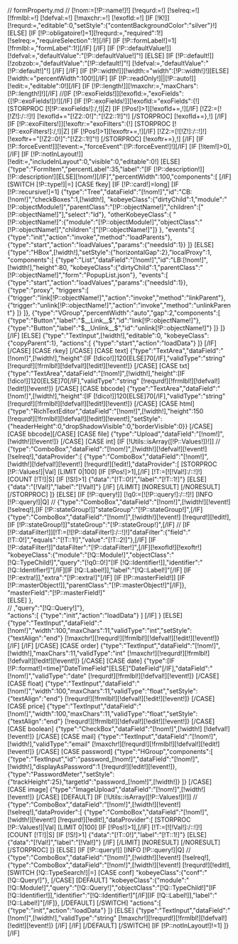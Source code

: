 // formProperty.md
//
[!nom:=[!P::name!]!]
[!requrd:=!]
[!selreq:=!]
[!frmlbl:=!]
[!defval:=!]
[!maxchr:=!]
[!exofld:=!]
[IF [!K!]]
	[!requrd:=,"editable":0,"setStyle":{"contentBackgroundColor":"silver"}!]
[ELSE]
	[IF [!P::obligatoire!]=1][!requrd:=,"required":1!][!selreq:=,"requireSelection":1!][/IF]
	[IF [!P::formLabel!]=1][!frmlbl:=,"formLabel":1!][/IF]
[/IF]
[IF [!P::defaultValue!]]
	[!defval:=,"defaultValue":"[!P::defaultValue!]"!]
[ELSE]
	[IF [!P::default!]]
		[!zobzob:=,"defaultValue":"[!P::default!]"!]
		[!defval:=,"defaultValue":"[!P::default!]"!]
	[/IF]
[/IF]
[IF [!P::width!]][!width:="width":[!P::width!]!][ELSE][!width:="percentWidth":100!][/IF]
[IF [!P::readOnly!]||[!P::auto!]][!edit:=,"editable":0!][/IF]
[IF [!P::length!]][!maxchr:=,"maxChars":[!P::length!]!][/IF]
//[IF [!P::exoFields!]][!exofld:=,"exoFields":{[!P::exoFields!]}!][/IF]
[IF [!P::exoFields!]][!exofld:="exoFields":{!]
	[STORPROC [![!P::exoFields!]:/,!]|Z]
		[IF [!Pos!]>1][!exofld+=,!][/IF]
		[!Z2:=[![!Z!]:/::!]!]
		[!exofld+="[!Z2::0!]":"[!Z2::1!]"!]
	[/STORPROC]
	[!exofld+=},!]
[/IF]
[IF [!P::exoFilters!]][!exoftr:="exoFilters":{!]
	[STORPROC [![!P::exoFilters!]:/,!]|Z]
		[IF [!Pos!]>1][!exoftr+=,!][/IF]
		[!Z2:=[![!Z!]:/::!]!]
		[!exoftr+="[!Z2::0!]":"[!Z2::1!]"!]
	[/STORPROC]
	[!exoftr+=},!]
[/IF]
[IF [!P::forceEvent!]][!event:=,"forceEvent":[!P::forceEvent!]!][/IF]
[IF [!item!]>0],[/IF]
[IF [!P::notInLayout!]]
	[!edit:=,"includeInLayout":0,"visible":0,"editable":0!]
[ELSE]
	{"type":"FormItem","percentLabel":35,"label":"[IF [!P::description!]][!P::description!][ELSE][!nom!][/IF]","percentWidth":100,"components":[
[/IF]
[SWITCH [!P::type!]|=]
	[CASE fkey]
		[IF [!P::card!]=long]
			[IF [!P::recursive!]=1]
				{"type":"Tree","dataField":"[!nom!]","id":"CB:[!nom!]","checkBoxes":1,[!width!],
				"kobeyeClass":{"dirtyChild":1,"module":"[!P::objectModule!]","parentClass":"[!P::objectName!]","children":["[!P::objectName!]"],"select":"Id"},
				"otherKobeyeClass":{
					"[!P::objectName!]":{"module":"[!P::objectModule!]","objectClass":"[!P::objectName!]","children":["[!P::objectName!]"]}
				},
				"events":[
					{"type":"init","action":"invoke","method":"loadParents"},
					{"type":"start","action":"loadValues","params":{"needsId":1}}
				]}
			[ELSE]
				{"type":"HBox",[!width!],"setStyle":{"horizontalGap":2},"localProxy":1,
				"components":[
					{"type":"List","dataField":"[!nom!]","id":"LB:[!nom!]",[!width!],"height":80,
					"kobeyeClass":{"dirtyChild":1,"parentClass":"[!P::objectName!]","form":"PopupList.json"},
					"events":[
						{"type":"start","action":"loadValues","params":{"needsId":1}},
						{"type":"proxy", "triggers":[
							{"trigger":"link[!P::objectName!]","action":"invoke","method":"linkParent"},
							{"trigger":"unlink[!P::objectName!]","action":"invoke","method":"unlinkParent"}
						]}
					]},
					{"type":"VGroup","percentWidth":"auto","gap":2,"components":[
						{"type":"Button","label":"$__Link__$","id":"link[!P::objectName!]"},
						{"type":"Button","label":"$__Unlink__$","id":"unlink[!P::objectName!]"}
					]}
				]}
			[/IF]
		[ELSE]
			{"type":"TextInput",[!width!],"editable":0,
			"kobeyeClass":{"copyParent":1},
			"actions":[
				{"type":"start","action":"loadData"}
			]}
		[/IF]
	[/CASE]
	[CASE rkey]
	[/CASE]
	[CASE text]
		{"type":"TextArea","dataField":"[!nom!]",[!width!],"height":[IF [!dico!]]120[ELSE]70[/IF],"validType":"string" [!requrd!][!frmlbl!][!defval!][!edit!][!event!]}
	[/CASE]
	[CASE txt]
		{"type":"TextArea","dataField":"[!nom!]",[!width!],"height":[IF [!dico!]]120[ELSE]70[/IF],"validType":"string" [!requrd!][!frmlbl!][!defval!][!edit!][!event!]}
	[/CASE]
	[CASE bbcode]
		{"type":"TextArea","dataField":"[!nom!]",[!width!],"height":[IF [!dico!]]120[ELSE]70[/IF],"validType":"string" [!requrd!][!frmlbl!][!defval!][!edit!][!event!]}
	[/CASE]
	[CASE html]
		{"type":"RichTextEditor","dataField":"[!nom!]",[!width!],"height":150 [!requrd!][!frmlbl!][!defval!][!edit!][!event!],"setStyle":{"headerHeight":0,"dropShadowVisible":0,"borderVisible":0}}
	[/CASE]
	[CASE bbcode][/CASE]
	[CASE file]
		{"type":"Upload","dataField":"[!nom!]",[!width!][!event!]}
	[/CASE]
	[CASE int]
		[IF [!Utils::isArray([!P::Values!])!]]
//			{"type":"ComboBox","dataField":"[!nom!]",[!width!][!defval!][!event!] [!selreq!],"dataProvider":[
			{"type":"ComboBox","dataField":"[!nom!]",[!width!][!defval!][!event!] [!requrd!][!edit!],"dataProvider":[
				[STORPROC [!P::Values!]|Val]
					[LIMIT 0|100]
						[IF [!Pos!]>1],[/IF]
						[!T:=[![!Val!]:/::!]!]	
						[COUNT [!T!]|S]
						[IF [!S!]>1]
							{"data":"[!T::0!]","label":"[!T::1!]"}
						[ELSE]
							{"data":"[!Val!]","label":"[!Val!]"}
						[/IF]
					[/LIMIT]
					[NORESULT]
					[/NORESULT]
				[/STORPROC]
			]}
		[ELSE]
			[IF [!P::query!]]
				[!q0:=[![!P::query!]:/::!]!]
				[INFO [!P::query!]|Q]
//				{"type":"ComboBox","dataField":"[!nom!]",[!width!][!event!] [!selreq!],[IF [!P::stateGroup!]]"stateGroup":"[!P::stateGroup!]",[/IF]
				{"type":"ComboBox","dataField":"[!nom!]",[!width!][!event!] [!requrd!][!edit!],[IF [!P::stateGroup!]]"stateGroup":"[!P::stateGroup!]",[/IF]
//				[IF [!P::dataFilter!]][!T:=[![!P::dataFilter!]:/::!]!]"dataFilter":{"field":"[!T::0!]","equals":"[!T::1!]","value":"[!T::2!]"},[/IF]
				[IF [!P::dataFilter!]]"dataFilter":"[!P::dataFilter!]",[/IF][!exofld!][!exoftr!]
				"kobeyeClass":{"module":"[!Q::Module!]","objectClass":"[!Q::TypeChild!]","query":"[!q0::0!]"[IF [!Q::Identifier!]],"identifier":"[!Q::Identifier!]"[/IF][IF [!Q::Label!]],"label":"[!Q::Label!]"[/IF]
				[IF [!P::extra!]],"extra":"[!P::extra!]"[/IF]
				[IF [!P::masterField!]] 
					[IF [!P::masterObject!]],"parentClass":"[!P::masterObject!]"[/IF]},
					"masterField":"[!P::masterField!]"				
				[ELSE]
					},				
//					,"query":"[!Q::Query!]"},				
					"actions":[
						{"type":"init","action":"loadData"}
					]
				[/IF]
				}
			[ELSE]
				{"type":"TextInput","dataField":"[!nom!]","width":100,"maxChars":11,"validType":"int","setStyle":{"textAlign":"end"} [!maxchr!][!requrd!][!frmlbl!][!defval!][!edit!][!event!]}
			[/IF]
		[/IF]
	[/CASE]
	[CASE order]
			{"type":"TextInput","dataField":"[!nom!]",[!width!],"maxChars":11,"validType":"int" [!maxchr!][!requrd!][!frmlbl!][!defval!][!edit!][!event!]}
	[/CASE]
	[CASE date]
			{"type":[IF [!P::format!]=time]"DateTimeField"[ELSE]"DateField"[/IF],"dataField":"[!nom!]","validType":"date" [!requrd!][!frmlbl!][!defval!][!event!]}
	[/CASE]
	[CASE float]
		{"type":"TextInput","dataField":"[!nom!]","width":100,"maxChars":11,"validType":"float","setStyle":{"textAlign":"end"} [!requrd!][!frmlbl!][!defval!][!edit!][!event!]}
	[/CASE]
	[CASE price]
		{"type":"TextInput","dataField":"[!nom!]","width":100,"maxChars":11,"validType":"float","setStyle":{"textAlign":"end"} [!requrd!][!frmlbl!][!defval!][!edit!][!event!]}
	[/CASE]
	[CASE boolean]
		{"type":"CheckBox","dataField":"[!nom!]",[!width!] [!defval!][!event!]}
	[/CASE]
	[CASE mail]
		{"type":"TextInput","dataField":"[!nom!]",[!width!],"validType":"email" [!maxchr!][!requrd!][!frmlbl!][!defval!][!edit!][!event!]}
	[/CASE]
	[CASE password]
		{"type":"HGroup","components":[
			{"type":"TextInput","id":"password_[!nom!]","dataField":"[!nom!]",[!width!],"displayAsPassword":1 [!requrd!][!edit!][!event!]},
			{"type":"PasswordMeter","setStyle":{"trackHeight":25},"targetId":"password_[!nom!]",[!width!]}
		]}
	[/CASE]
	[CASE image]
		{"type":"ImageUpload","dataField":"[!nom!]",[!width!][!event!]}
	[/CASE]
	[DEFAULT]
		[IF [!Utils::isArray([!P::Values!])!]]
//			{"type":"ComboBox","dataField":"[!nom!]",[!width!][!event!] [!selreq!],"dataProvider":[
			{"type":"ComboBox","dataField":"[!nom!]",[!width!][!event!] [!requrd!][!edit!],"dataProvider":[
				[STORPROC [!P::Values!]|Val]
					[LIMIT 0|100]
						[IF [!Pos!]>1],[/IF]
						[!T:=[![!Val!]:/::!]!]	
						[COUNT [!T!]|S]
						[IF [!S!]>1]
							{"data":"[!T::0!]","label":"[!T::1!]"}
						[ELSE]
							{"data":"[!Val!]","label":"[!Val!]"}
						[/IF]
					[/LIMIT]
					[NORESULT]
					[/NORESULT]
				[/STORPROC]
			]}
		[ELSE]
			[IF [!P::query!]]
				[INFO [!P::query!]|Q]
//				{"type":"ComboBox","dataField":"[!nom!]",[!width!][!event!] [!selreq!],
				{"type":"ComboBox","dataField":"[!nom!]",[!width!][!event!] [!requrd!][!edit!],
				[SWITCH [!Q::TypeSearch!]|=]
					[CASE conf]
						"kobeyeClass":{"conf":"[!Q::Query!]"},
					[/CASE]
					[DEFAULT]
						"kobeyeClass":{"module":"[!Q::Module!]","query":"[!Q::Query!]","objectClass":"[!Q::TypeChild!]"[IF [!Q::Identifier!]],"identifier":"[!Q::Identifier!]"[/IF][IF [!Q::Label!]],"label":"[!Q::Label!]"[/IF]},
					[/DEFAULT]
				[/SWITCH]
				"actions":[
					{"type":"init","action":"loadData"}
				]}
			[ELSE]
				{"type":"TextInput","dataField":"[!nom!]",[!width!],"validType":"string" [!maxchr!][!requrd!][!frmlbl!][!defval!][!edit!][!event!]}
			[/IF]
		[/IF]
	[/DEFAULT]
[/SWITCH]
[IF [!P::notInLayout!]!=1]
	]}
[/IF]



